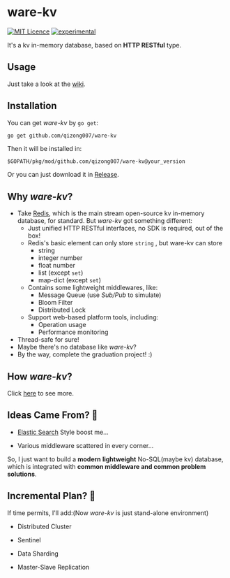 # ware-kv 

[![MIT Licence](https://badges.frapsoft.com/os/mit/mit.svg?v=103)](https://opensource.org/licenses/mit-license.php) 
[![experimental](http://badges.github.io/stability-badges/dist/experimental.svg)](http://github.com/badges/stability-badges)

It's a kv in-memory database, based on **HTTP RESTful** type.

## Usage

Just take a look at the [wiki](https://github.com/qizong007/ware-kv/wiki).

## Installation

You can get *ware-kv* by `go get`:

```bash
go get github.com/qizong007/ware-kv
```

Then it will be installed in:

 `$GOPATH/pkg/mod/github.com/qizong007/ware-kv@your_version`

Or you can just download it in [Release](https://github.com/qizong007/ware-kv/releases).

## Why *ware-kv*?

- Take [Redis](https://github.com/redis/redis), which is the main stream open-source kv in-memory database, for standard. But *ware-kv* got something different:
  - Just unified HTTP RESTful interfaces, no SDK is required, out of the box!
  - Redis's basic element can only store `string` , but ware-kv can store
    - string
    - integer number
    - float number
    - list (except `set`)
    - map-dict (except `set`)
  - Contains some lightweight middlewares, like:
    - Message Queue (use *Sub/Pub* to simulate)
    - Bloom Filter
    - Distributed Lock
  - Support web-based platform tools, including:
    - Operation usage
    - Performance monitoring
- Thread-safe for sure!
- Maybe there's no database like *ware-kv*?
- By the way, complete the graduation project! :)

## How *ware-kv*?

Click [here](https://github.com/qizong007/ware-kv/wiki#more-usage) to see more.

## Ideas Came From? 🧠

- [Elastic Search](https://github.com/elastic/elasticsearch) Style boost me...

- Various middleware scattered in every corner...

So, I just want to build a **modern** **lightweight** No-SQL(maybe kv) database, which is integrated with **common middleware and common problem solutions**.

## Incremental Plan? 🎯

If time permits,  I'll add:(Now *ware-kv* is just stand-alone environment)

- Distributed Cluster

- Sentinel

- Data Sharding

- Master-Slave Replication

